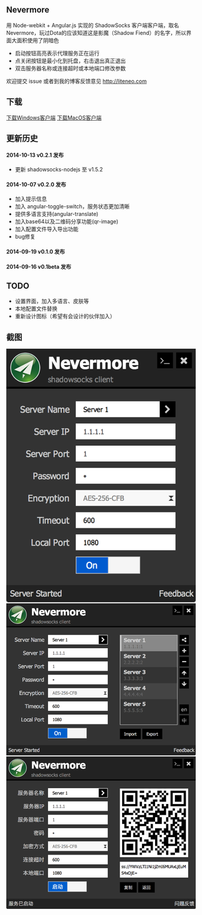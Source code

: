 ## Nevermore

用 Node-webkit + Angular.js 实现的 ShadowSocks 客户端客户端，取名Nevermore，玩过Dota的应该知道这是影魔（Shadow Fiend）的名字，所以界面大面积使用了阴暗色

* 启动按钮高亮表示代理服务正在运行
* 点关闭按钮是最小化到托盘，右击退出真正退出
* 双击服务器名称或连接超时或本地端口修改参数

欢迎提交 issue 或者到我的博客反馈意见 http://liteneo.com

## 下载
[下载Windows客户端](http://storage.jcloud.com/izhihu/Nevermore-v0.2.1-win.zip) [下载MacOS客户端](http://storage.jcloud.com/izhihu/Nevermore-v0.2.1-osx.zip)

## 更新历史
#### 2014-10-13 v0.2.1 发布
* 更新 shadowsocks-nodejs 至 v1.5.2

#### 2014-10-07 v0.2.0 发布
* 加入提示信息
* 加入 angular-toggle-switch，服务状态更加清晰
* 提供多语言支持(angular-translate)
* 加入base64以及二维码分享功能(qr-image)
* 加入配置文件导入导出功能
* bug修复

#### 2014-09-19 v0.1.0 发布

#### 2014-09-16 v0.1beta 发布

## TODO
* 设置界面，加入多语言、皮肤等
* 本地配置文件替换
* 重新设计图标（希望有会设计的伙伴加入）

## 截图
![主界面](./screenshots/1.png)   
![服务器列表](./screenshots/2.png)
![分享界面](./screenshots/3.png)
